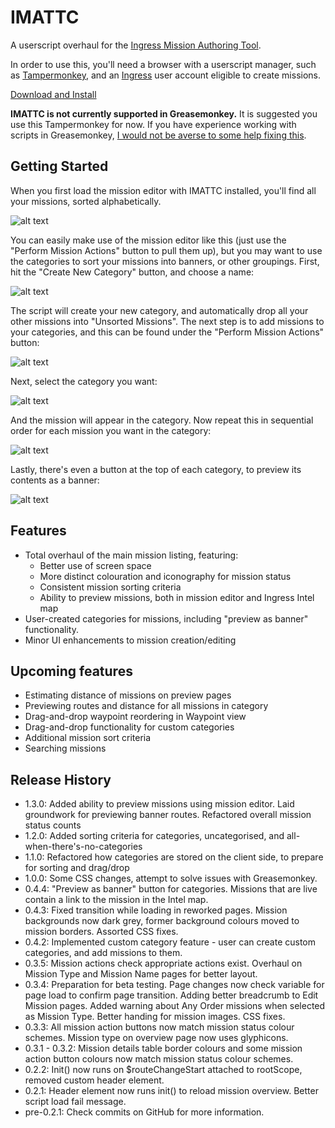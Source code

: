 # IMATTC
A userscript overhaul for the [Ingress Mission Authoring Tool](https://mission-author-dot-betaspike.appspot.com/).

In order to use this, you'll need a browser with a userscript manager, such as [Tampermonkey](https://tampermonkey.net/), and an [Ingress](https://ingress.com/) user account eligible to create missions.

[Download and Install](https://github.com/andyjennings314/IMATTC/raw/master/IMATTC.user.js)

**IMATTC is not currently supported in Greasemonkey.** It is suggested you use this Tampermonkey for now. If you have experience working with scripts in Greasemonkey, [I would not be averse to some help fixing this](https://github.com/andyjennings314/IMATTC/issues/9).

## Getting Started

When you first load the mission editor with IMATTC installed, you'll find all your missions, sorted alphabetically.

![alt text](https://github.com/andyjennings314/IMATTC/raw/master/img/screen1.PNG "Screenshot 1")

You can easily make use of the mission editor like this (just use the "Perform Mission Actions" button to pull them up), but you may want to use the categories to sort your missions into banners, or other groupings. First, hit the "Create New Category" button, and choose a name:

![alt text](https://github.com/andyjennings314/IMATTC/raw/master/img/screen2.PNG "Screenshot 2")

The script will create your new category, and automatically drop all your other missions into "Unsorted Missions". The next step is to add missions to your categories, and this can be found under the "Perform Mission Actions" button:

![alt text](https://github.com/andyjennings314/IMATTC/raw/master/img/screen3.PNG "Screenshot 3")

Next, select the category you want:

![alt text](https://github.com/andyjennings314/IMATTC/raw/master/img/screen4.PNG "Screenshot 4")

And the mission will appear in the category. Now repeat this in sequential order for each mission you want in the category:

![alt text](https://github.com/andyjennings314/IMATTC/raw/master/img/screen5.PNG "Screenshot 5")

Lastly, there's even a button at the top of each category, to preview its contents as a banner:

![alt text](https://github.com/andyjennings314/IMATTC/raw/master/img/screen6.PNG "Screenshot 6")

## Features
- Total overhaul of the main mission listing, featuring:
  - Better use of screen space
  - More distinct colouration and iconography for mission status
  - Consistent mission sorting criteria
  - Ability to preview missions, both in mission editor and Ingress Intel map
- User-created categories for missions, including "preview as banner" functionality.
- Minor UI enhancements to mission creation/editing

## Upcoming features
- Estimating distance of missions on preview pages
- Previewing routes and distance for all missions in category
- Drag-and-drop waypoint reordering in Waypoint view
- Drag-and-drop functionality for custom categories
- Additional mission sort criteria
- Searching missions

## Release History
- 1.3.0: Added ability to preview missions using mission editor. Laid groundwork for previewing banner routes. Refactored overall mission status counts
- 1.2.0: Added sorting criteria for categories, uncategorised, and all-when-there's-no-categories
- 1.1.0: Refactored how categories are stored on the client side, to prepare for sorting and drag/drop
- 1.0.0: Some CSS changes, attempt to solve issues with Greasemonkey.
- 0.4.4: "Preview as banner" button for categories. Missions that are live contain a link to the mission in the Intel map.
- 0.4.3: Fixed transition while loading in reworked pages. Mission backgrounds now dark grey, former background colours moved to mission borders. Assorted CSS fixes.
- 0.4.2: Implemented custom category feature - user can create custom categories, and add missions to them.
- 0.3.5: Mission actions check appropriate actions exist. Overhaul on Mission Type and Mission Name pages for better layout.
- 0.3.4: Preparation for beta testing. Page changes now check variable for page load to confirm page transition. Adding better breadcrumb to Edit Mission pages. Added warning about Any Order missions when selected as Mission Type. Better handing for mission images. CSS fixes.
- 0.3.3: All mission action buttons now match mission status colour schemes. Mission type on overview page now uses glyphicons.
- 0.3.1 - 0.3.2: Mission details table border colours and some mission action button colours now match mission status colour schemes.
- 0.2.2: Init() now runs on $routeChangeStart attached to rootScope, removed custom header element.
- 0.2.1: Header element now runs init() to reload mission overview. Better script load fail message.
- pre-0.2.1: Check commits on GitHub for more information.
